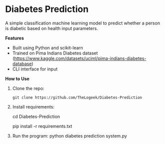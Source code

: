 # Diabetes Prediction

A simple classification machine learning model to predict whether a person is diabetic based on health input parameters.

**Features**
- Built using Python and scikit-learn
- Trained on Pima Indians Diabetes dataset (https://www.kaggle.com/datasets/uciml/pima-indians-diabetes-database)
- CLI interface for input

**How to Use**

1. Clone the repo:
   ```
   git clone https://github.com/TheLogeek/Diabetes-Prediction

2. Install requirements:

   cd Diabetes-Prediction

   pip install -r requirements.txt

3. Run the program:
   python diabetes prediction system.py